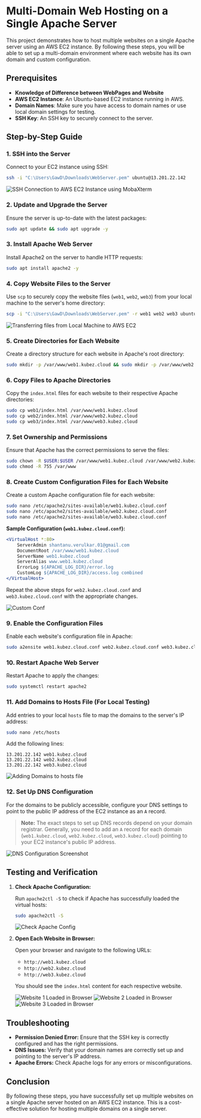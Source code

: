 # Multi-Domain Web Hosting on a Single Apache Server

This project demonstrates how to host multiple websites on a single Apache server using an AWS EC2 instance. By following these steps, you will be able to set up a multi-domain environment where each website has its own domain and custom configuration.

## Prerequisites

- **Knowledge of Difference between WebPages and Website**
- **AWS EC2 Instance**: An Ubuntu-based EC2 instance running in AWS.
- **Domain Names**: Make sure you have access to domain names or use local domain settings for testing.
- **SSH Key**: An SSH key to securely connect to the server.

## Step-by-Step Guide

### 1. SSH into the Server

Connect to your EC2 instance using SSH:

```bash
ssh -i "C:\Users\GawD\Downloads\WebServer.pem" ubuntu@13.201.22.142
```

![SSH Connection to AWS EC2 Instance using MobaXterm](/hostingMultipleWebsites/Ubuntu+Apache2_multipleWebsites/domainBased/img/SSH%20Connection%20MobaXterm.png)

### 2. Update and Upgrade the Server

Ensure the server is up-to-date with the latest packages:

```bash
sudo apt update && sudo apt upgrade -y
```

### 3. Install Apache Web Server

Install Apache2 on the server to handle HTTP requests:

```bash
sudo apt install apache2 -y
```

### 4. Copy Website Files to the Server

Use `scp` to securely copy the website files (`web1`, `web2`, `web3`) from your local machine to the server's home directory:

```bash
scp -i "C:\Users\GawD\Downloads\WebServer.pem" -r web1 web2 web3 ubuntu@13.201.22.142:~
```

![Transferring files from Local Machine to AWS EC2](/hostingMultipleWebsites/Ubuntu+Apache2_multipleWebsites/domainBased/img/Transferring%20files%20from%20Local%20Machine%20to%20AWS%20EC2.png)

### 5. Create Directories for Each Website

Create a directory structure for each website in Apache's root directory:

```bash
sudo mkdir -p /var/www/web1.kubez.cloud && sudo mkdir -p /var/www/web2.kubez.cloud && sudo mkdir -p /var/www/web3.kubez.cloud
```

### 6. Copy Files to Apache Directories

Copy the `index.html` files for each website to their respective Apache directories:

```bash
sudo cp web1/index.html /var/www/web1.kubez.cloud
sudo cp web2/index.html /var/www/web2.kubez.cloud
sudo cp web3/index.html /var/www/web3.kubez.cloud
```

### 7. Set Ownership and Permissions

Ensure that Apache has the correct permissions to serve the files:

```bash
sudo chown -R $USER:$USER /var/www/web1.kubez.cloud /var/www/web2.kubez.cloud /var/www/web3.kubez.cloud
sudo chmod -R 755 /var/www
```

### 8. Create Custom Configuration Files for Each Website

Create a custom Apache configuration file for each website:

```bash
sudo nano /etc/apache2/sites-available/web1.kubez.cloud.conf
sudo nano /etc/apache2/sites-available/web2.kubez.cloud.conf
sudo nano /etc/apache2/sites-available/web3.kubez.cloud.conf
```

**Sample Configuration (`web1.kubez.cloud.conf`):**
```apache
<VirtualHost *:80>
    ServerAdmin shantanu.verulkar.01@gmail.com
    DocumentRoot /var/www/web1.kubez.cloud
    ServerName web1.kubez.cloud
    ServerAlias www.web1.kubez.cloud
    ErrorLog ${APACHE_LOG_DIR}/error.log
    CustomLog ${APACHE_LOG_DIR}/access.log combined
</VirtualHost>
```

Repeat the above steps for `web2.kubez.cloud.conf` and `web3.kubez.cloud.conf` with the appropriate changes.

![Custom Conf](/hostingMultipleWebsites/Ubuntu+Apache2_multipleWebsites/domainBased/img/Custom%20Conf.png)

### 9. Enable the Configuration Files

Enable each website's configuration file in Apache:

```bash
sudo a2ensite web1.kubez.cloud.conf web2.kubez.cloud.conf web3.kubez.cloud.conf
```

### 10. Restart Apache Web Server

Restart Apache to apply the changes:

```bash
sudo systemctl restart apache2
```

### 11. Add Domains to Hosts File (For Local Testing)

Add entries to your local `hosts` file to map the domains to the server's IP address:

```bash
sudo nano /etc/hosts
```

Add the following lines:

```
13.201.22.142 web1.kubez.cloud
13.201.22.142 web2.kubez.cloud
13.201.22.142 web3.kubez.cloud
```

![Adding Domains to hosts file](/hostingMultipleWebsites/Ubuntu+Apache2_multipleWebsites/domainBased/img/Adding%20Domains%20to%20hosts%20file.png)

### 12. Set Up DNS Configuration

For the domains to be publicly accessible, configure your DNS settings to point to the public IP address of the EC2 instance as an `A` record. 

> **Note:** The exact steps to set up DNS records depend on your domain registrar. Generally, you need to add an `A` record for each domain (`web1.kubez.cloud`, `web2.kubez.cloud`, `web3.kubez.cloud`) pointing to your EC2 instance's public IP address.

![DNS Configuration Screenshot](/hostingMultipleWebsites/Ubuntu+Apache2_multipleWebsites/domainBased/img/CloudFlare%20DNS%20Records.png)

## Testing and Verification

1. **Check Apache Configuration:**

   Run `apache2ctl -S` to check if Apache has successfully loaded the virtual hosts:

   ```bash
   sudo apache2ctl -S
   ```

   ![Check Apache Config](/hostingMultipleWebsites/Ubuntu+Apache2_multipleWebsites/domainBased/img/Check%20Apache%20Config.png)

2. **Open Each Website in Browser:**

   Open your browser and navigate to the following URLs:

   - `http://web1.kubez.cloud`
   - `http://web2.kubez.cloud`
   - `http://web3.kubez.cloud`

   You should see the `index.html` content for each respective website.

   ![Website 1 Loaded in Browser](/hostingMultipleWebsites/Ubuntu+Apache2_multipleWebsites/domainBased/img/Web1%20over%20Custom%20Domain%20routed%20to%20EC2%20Public%20IP.png)
   ![Website 2 Loaded in Browser](/hostingMultipleWebsites/Ubuntu+Apache2_multipleWebsites/domainBased/img/Web2%20over%20Custom%20Domain%20routed%20to%20EC2%20Public%20IP.png)
   ![Website 3 Loaded in Browser](/hostingMultipleWebsites/Ubuntu+Apache2_multipleWebsites/domainBased/img/Web3%20over%20Custom%20Domain%20routed%20to%20EC2%20Public%20IP.png)

## Troubleshooting

- **Permission Denied Error:** Ensure that the SSH key is correctly configured and has the right permissions.
- **DNS Issues:** Verify that your domain names are correctly set up and pointing to the server's IP address.
- **Apache Errors:** Check Apache logs for any errors or misconfigurations.

## Conclusion

By following these steps, you have successfully set up multiple websites on a single Apache server hosted on an AWS EC2 instance. This is a cost-effective solution for hosting multiple domains on a single server.